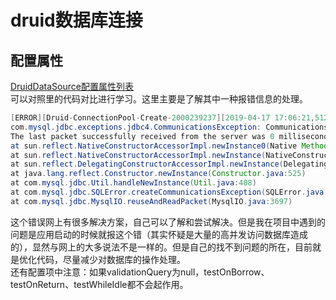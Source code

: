 # druid数据库连接  
## 配置属性  
[DruidDataSource配置属性列表](https://github.com/alibaba/druid/wiki/DruidDataSource%E9%85%8D%E7%BD%AE%E5%B1%9E%E6%80%A7%E5%88%97%E8%A1%A8)  
可以对照里的代码对比进行学习。这里主要是了解其中一种报错信息的处理。
```java
[ERROR][Druid-ConnectionPool-Create-2000239237][2019-04-17 17:06:21,512]DruidDataSource$CreateConnectionThread.run line:1682 : create connection error
com.mysql.jdbc.exceptions.jdbc4.CommunicationsException: Communications link failure
The last packet successfully received from the server was 0 milliseconds ago. The last packet sent successfully to the server was 0 milliseconds ago.
at sun.reflect.NativeConstructorAccessorImpl.newInstance0(Native Method)
at sun.reflect.NativeConstructorAccessorImpl.newInstance(NativeConstructorAccessorImpl.java:57)
at sun.reflect.DelegatingConstructorAccessorImpl.newInstance(DelegatingConstructorAccessorImpl.java:45)
at java.lang.reflect.Constructor.newInstance(Constructor.java:525)
at com.mysql.jdbc.Util.handleNewInstance(Util.java:408)
at com.mysql.jdbc.SQLError.createCommunicationsException(SQLError.java:1137)
at com.mysql.jdbc.MysqlIO.reuseAndReadPacket(MysqlIO.java:3697)

```
这个错误网上有很多解决方案，自己可以了解和尝试解决。但是我在项目中遇到的问题是应用启动的时候就报这个错（其实怀疑是大量的高并发访问数据库造成的），显然与网上的大多说法不是一样的。但是自己的找不到问题的所在，目前就是优化代码，尽量减少对数据库的操作处理。  
还有配置项中注意：如果validationQuery为null，testOnBorrow、testOnReturn、testWhileIdle都不会起作用。